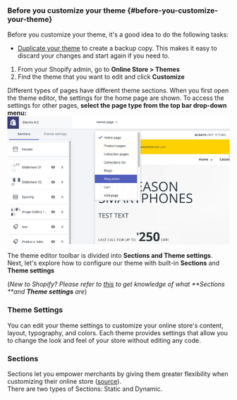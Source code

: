 ### Before you customize your theme {#before-you-customize-your-theme}

Before you customize your theme, it's a good idea to do the following tasks:

* [Duplicate your theme](https://help.shopify.com/en/manual/using-themes/managing-themes/duplicating-themes)
  to create a backup copy. This makes it easy to discard your changes and start again if you need to.

1. From your Shopify admin, go to **Online Store &gt; Themes**
2. Find the theme that you want to edit and click **Customize**

Different types of pages have different theme sections. When you first open the theme editor, the settings for the home page are shown. To access the settings for other pages, **select the page type from the top bar drop-down menu:**![](/assets/settings.png)

The theme editor toolbar is divided into **Sections **and T**heme settings**.  
Next, let's explore how to configure our theme with built-in **Sections** and **Theme settings**

\(_New to Shopify? Please refer to _[_this_](https://help.shopify.com/en/manual/using-themes/change-the-layout/theme-settings/sections-and-settings)_ to get knowledge of what **Sections **and **Theme settings** are_\)

### Theme Settings

You can edit your theme settings to customize your online store's content, layout, typography, and colors. Each theme provides settings that allow you to change the look and feel of your store without editing any code.

### Sections

Sections let you empower merchants by giving them greater flexibility when customizing their online store \([source](https://www.shopify.com/partners/blog/introducing-sections-for-shopify-themes)\).  
There are two types of Sections: Static and Dynamic.

## 



